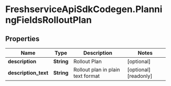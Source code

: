 # FreshserviceApiSdkCodegen.PlanningFieldsRolloutPlan

## Properties

| Name                 | Type       | Description                       | Notes                 |
| -------------------- | ---------- | --------------------------------- | --------------------- |
| **description**      | **String** | Rollout Plan                      | [optional]            |
| **description_text** | **String** | Rollout plan in plain text format | [optional] [readonly] |
